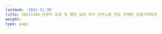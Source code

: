 ```yaml
---
lastmod: '2021-11-30'
title: 20211104-안정적 집회 및 행진 보장 촉구 민주노총 전농 빈해련 공동기자회견
weight: 
type: page
---
```

